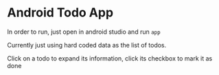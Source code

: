 # Android Todo App

In order to run, just open in android studio and run `app`

Currently just using hard coded data as the list of todos.

Click on a todo to expand its information, click its checkbox to mark it as done
